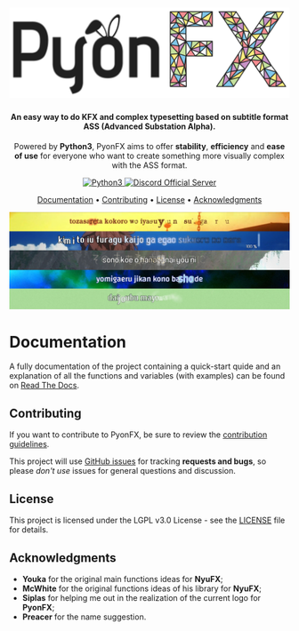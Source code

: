 
<h1 align="center">
  <img src="https://github.com/CoffeeStraw/PyonFX/blob/master/docs/source/_static/PyonFX%20Logo.png?raw=true" alt="PyonFX Logo" width="600">
</h1>

<h4 align="center">An easy way to do KFX and complex typesetting based on subtitle format ASS (Advanced Substation Alpha).</h4>
<p align="center">Powered by <b>Python3</b>, PyonFX aims to offer <b>stability</b>, <b>efficiency</b> and <b>ease of use</b> 
for everyone who want to create something more visually complex with the ASS format.</p>

<p align="center">
  <a href="https://www.python.org/">
    <img src="https://forthebadge.com/images/badges/made-with-python.svg" height=28
         alt="Python3">
  </a>
  <a href="https://discord.gg/Xxy3YAv">
    <img src="https://img.shields.io/discord/562766544061595650.svg?label=Discord%20Server&logo=discord&style=for-the-badge"
         alt="Discord Official Server">
  </a>
</p>

<p align="center">
  <a href="#documentation">Documentation</a> •
  <a href="#contributing">Contributing</a> •
  <a href="#license">License</a> •
  <a href="#acknowledgments">Acknowledgments</a>
</p>

<p align="center"><img src="https://github.com/CoffeeStraw/PyonFX/blob/master/docs/source/_static/PyonFX_Showcase.jpg?raw=true" alt="Showcase of Effects doable with PyonFX"></p>

# Documentation

A fully documentation of the project containing a quick-start quide and an explanation of all the functions and variables (with examples) can be found on [Read The Docs](http://pyonfx.rtfd.io/).

## Contributing

If you want to contribute to PyonFX, be sure to review the [contribution
guidelines](CONTRIBUTING.md).

This project will use [GitHub issues](https://github.com/CoffeeStraw/PyonFX/issues) for
tracking **requests and bugs**, so please *don't use* issues for general questions and discussion.

## License

This project is licensed under the LGPL v3.0 License - see the [LICENSE](LICENSE) file for details.

## Acknowledgments

* **Youka** for the original main functions ideas for **NyuFX**;
* **McWhite** for the original functions ideas of his library for **NyuFX**;
* **Siplas** for helping me out in the realization of the current logo for **PyonFX**;
* **Preacer** for the name suggestion.